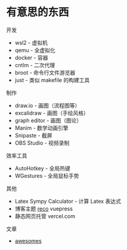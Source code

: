 # 有意思的东西

开发

- wsl2 - 虚拟机
- qemu - 全虚拟化
- docker - 容器
- cntlm - 二次代理
- broot - 命令行文件游览器
- just - 类似 makefile 的构建工具

制作

- draw.io - 画图（流程图等）
- excalidraw - 画图（手绘风格）
- graph editor - 画图（图论）
- Manim - 数学动画引擎
- Snipaste - 截屏
- OBS Studio - 视频录制

效率工具

- AutoHotkey - 全局热键
- WGestures - 全局鼠标手势

其他

- Latex Sympy Calculator - 计算 Latex 表达式
- 博客主题 [reco](https://theme-reco.vuejs.press/) vuepress
- 静态网页托管 vercel.com

文章

- [awesomes](https://madzadev.medium.com/18-awesome-github-repositories-to-bookmark-in-2024-7720c08589c8)

